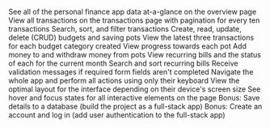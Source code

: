 See all of the personal finance app data at-a-glance on the overview page
View all transactions on the transactions page with pagination for every ten transactions
Search, sort, and filter transactions
Create, read, update, delete (CRUD) budgets and saving pots
View the latest three transactions for each budget category created
View progress towards each pot
Add money to and withdraw money from pots
View recurring bills and the status of each for the current month
Search and sort recurring bills
Receive validation messages if required form fields aren't completed
Navigate the whole app and perform all actions using only their keyboard
View the optimal layout for the interface depending on their device's screen size
See hover and focus states for all interactive elements on the page
Bonus: Save details to a database (build the project as a full-stack app)
Bonus: Create an account and log in (add user authentication to the full-stack app)